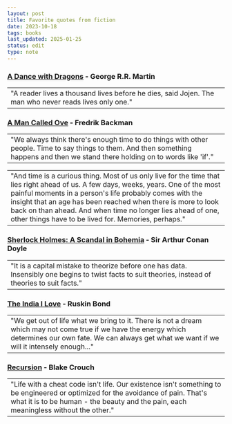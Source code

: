```yaml
---
layout: post
title: Favorite quotes from fiction
date: 2023-10-18
tags: books
last_updated: 2025-01-25
status: edit
type: note
---
```


### [A Dance with Dragons](https://www.goodreads.com/book/show/10664113-a-dance-with-dragons) - George R.R. Martin

<table><tr><td><div style="font-size: 16px;">
    "A reader lives a thousand lives before he dies, said Jojen. The man who never reads lives only one."
</div></td></tr></table>

### [A Man Called Ove](https://www.goodreads.com/book/show/18774964-a-man-called-ove) - Fredrik Backman

<table><tr><td><div style="font-size: 16px">
    "We always think there's enough time to do things with other people. Time to say things to them. And then something happens and then we stand there holding on to words like 'if'."
</div></td></tr></table>

<table><tr><td><div style="font-size: 16px">
    "And time is a curious thing. Most of us only live for the time that lies right ahead of us. A few days, weeks, years. One of the most painful moments in a person's life probably comes with the insight that an age has been reached when there is more to look back on than ahead. And when time no longer lies ahead of one, other things have to be lived for. Memories, perhaps."
</div></td></tr></table>

### [Sherlock Holmes: A Scandal in Bohemia](https://www.goodreads.com/book/show/1848444.A_Scandal_in_Bohemia) - Sir Arthur Conan Doyle

<table><tr><td><div style="font-size: 16px">
  "It is a capital mistake to theorize before one has data. Insensibly one begins to twist facts to suit theories, instead of theories to suit facts."  
</div></td></tr></table>


### [The India I Love](https://www.goodreads.com/book/show/27267959-the-india-i-love) - Ruskin Bond

<table><tr><td><div style="font-size: 16px">
  "We get out of life what we bring to it. There is not a dream which may not come true if we have the energy which determines our own fate. We can always get what we want if we will it intensely enough..."  
</div></td></tr></table>


### [Recursion](https://www.goodreads.com/book/show/42046112-recursion) - Blake Crouch

<table><tr><td><div style="font-size: 16px">
  "Life with a cheat code isn't life. Our existence isn't something to be engineered or optimized for the avoidance of pain. That's what it is to be human - the beauty and the pain, each meaningless without the other."
</div></td></tr></table>


<!-- <table><tr><td><div style="font-size: 16px">
    
</div></td></tr></table> -->